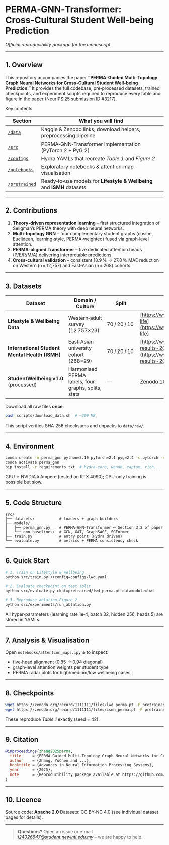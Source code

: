 # PERMA‑GNN‑Transformer: Cross‑Cultural Student Well‑being Prediction

*Official reproducibility package for the manuscript*

---

## 1. Overview

This repository accompanies the paper **“PERMA‑Guided Multi‑Topology Graph Neural Networks for Cross‑Cultural Student Well‑being Prediction.”**
It provides the full codebase, pre‑processed datasets, trained checkpoints, and experiment scripts required to reproduce every table and figure in the paper (NeurIPS’25 submission ID #3217).

Key contents

| Section                                   | What you will find                                                      |
| ----------------------------------------- | ----------------------------------------------------------------------- |
| [`/data`](#-datasets)                     | Kaggle & Zenodo links, download helpers, preprocessing pipeline         |
| [`/src`](#-code-structure)                | PERMA‑GNN‑Transformer implementation (PyTorch 2 + PyG 2)                |
| [`/configs`](#-quick-start)               | Hydra YAMLs that recreate *Table 1* and *Figure 2*                      |
| [`/notebooks`](#-analysis--visualisation) | Exploratory notebooks & attention‑map visualisation                     |
| [`/pretrained`](#-checkpoints)            | Ready‑to‑use models for **Lifestyle & Wellbeing** and **ISMH** datasets |

---

## 2. Contributions

1. **Theory‑driven representation learning** – first structured integration of Seligman’s PERMA theory with deep neural networks.
2. **Multi‑topology GNN** – four complementary student graphs (cosine, Euclidean, learning‑style, PERMA‑weighted) fused via graph‑level attention.
3. **PERMA‑aligned Transformer** – five dedicated attention heads (P/E/R/M/A) delivering interpretable predictions.
4. **Cross‑cultural validation** – consistent 18.9 % → 27.8 % MAE reduction on Western (n = 12,757) and East‑Asian (n = 268) cohorts.

---

## 3. Datasets  <a name="datasets"></a>

| Dataset                                        | Domain / Culture                                    | Split         | Link                                                                                                                                                                                       |
| ---------------------------------------------- | --------------------------------------------------- | ------------- | ------------------------------------------------------------------------------------------------------------------------------------------------------------------------------------------ |
| **Lifestyle & Wellbeing Data**                 | Western‑adult survey (12 757×23)                    | 70 / 20 / 10  | [https://www.kaggle.com/datasets/dartweichen/student-life](https://www.kaggle.com/datasets/dartweichen/student-life)                                                                       |
| **International Student Mental Health (ISMH)** | East‑Asian university cohort (268×29)               | 70 / 20 / 10  | [https://www.kaggle.com/datasets/walassetomaz/pisa-results-2000-2022-economics-and-education](https://www.kaggle.com/datasets/walassetomaz/pisa-results-2000-2022-economics-and-education) |
| **StudentWellbeing v1.0** (processed)          | Harmonised PERMA labels, four graphs, splits, stats | —             | [Zenodo 10.5281/zenodo.1111111](https://zenodo.org/record/1111111)                                                                                                                         |

Download all raw files **once**:

```bash
bash scripts/download_data.sh  # ~300 MB
```

This script verifies SHA‑256 checksums and unpacks to `data/raw/`.

---

## 4. Environment

```bash
conda create -n perma_gnn python=3.10 pytorch=2.1 pyg=2.4 -c pytorch -c pyg
conda activate perma_gnn
pip install -r requirements.txt  # hydra-core, wandb, captum, rich...
```

GPU ✧ NVIDIA ≥ Ampere (tested on RTX 4090); CPU‑only training is possible but slow.

---

## 5. Code Structure  <a name="code-structure"></a>

```text
src/
├── datasets/           # loaders + graph builders
├── models/
│   ├── perma_gnn.py    # PERMA‑GNN‑Transformer ⟵ Section 3.2 of paper
│   └── gnn_baselines/  # GCN, GAT, GraphSAGE, SGFormer
├── train.py            # entry point (Hydra driven)
└── evaluate.py         # metrics + PERMA consistency check
```

---

## 6. Quick Start  <a name="quick-start"></a>

```bash
# 1. Train on Lifestyle & Wellbeing
python src/train.py ++config=configs/lwd.yaml

# 2. Evaluate checkpoint on test split
python src/evaluate.py ckpt=pretrained/lwd_perma.pt datamodule=lwd

# 3. Reproduce ablation Figure 2
python src/experiments/run_ablation.py
```

All hyper‑parameters (learning rate 1e‑4, batch 32, hidden 256, heads 5) are stored in YAMLs.

---

## 7. Analysis & Visualisation  <a name="analysis--visualisation"></a>

Open `notebooks/attention_maps.ipynb` to inspect:

* five‑head alignment (0.85 → 0.94 diagonal)
* graph‑level attention weights per student type
* PERMA radar plots for high/medium/low wellbeing cases

---

## 8. Checkpoints  <a name="checkpoints"></a>

```bash
wget https://zenodo.org/record/1111111/files/lwd_perma.pt -P pretrained/
wget https://zenodo.org/record/1111111/files/ismh_perma.pt -P pretrained/
```

These reproduce *Table 1* exactly (seed = 42).

---

## 9. Citation

```bibtex
@inproceedings{zhang2025perma,
  title     = {PERMA-Guided Multi-Topology Graph Neural Networks for Cross-Cultural Student Well-being Prediction},
  author    = {Zhang, YuChen and ...},
  booktitle = {Advances in Neural Information Processing Systems},
  year      = {2025},
  note      = {Reproducibility package available at https://github.com/<user>/perma-gnn-transformer}
}
```

---

## 10. Licence

Source code: **Apache 2.0**
Datasets: CC BY‑NC 4.0 (see individual dataset pages for details).

---

> **Questions?** Open an issue or e‑mail *[i24026647@student.newinti.edu.my](mailto:i24026647@student.newinti.edu.my)* – we are happy to help.
